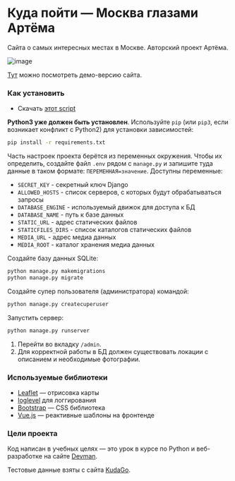 # Куда пойти — Москва глазами Артёма
Сайта о самых интересных местах в Москве. Авторский проект Артёма.

![image](https://github.com/Kilsik/Billboard/assets/123646405/660f6e49-dc1b-48db-bf6a-e0e5d6c3afcf)


[Тут](https://ilsi.pythonanywhere.com/) можно посмотреть демо-версию сайта.

### Как установить

* Скачать [этот script](https://github.com/Kilsik/Billboard)

**Python3 уже должен быть установлен**. 
Используйте `pip` (или `pip3`, если возникает конфликт с Python2) для установки зависимостей:
```sh
pip install -r requirements.txt
```

Часть настроек проекта берётся из переменных окружения. Чтобы их определить, создайте файл `.env` рядом с `manage.py` и запишите туда данные в таком формате: `ПЕРЕМЕННАЯ=значение`.
Доступны переменные:
- `SECRET_KEY` - секретный ключ Django
- `ALLOWED_HOSTS` - список серверов, с которых будут обрабатываться запросы
- `DATABASE_ENGINE` - используемый движок для доступа к БД
- `DATABASE_NAME` - путь к базе данных
- `STATIC_URL` - адрес статических файлов
- `STATICFILES_DIRS` - список каталогов статических файлов
- `MEDIA_URL` - адрес медиа данных
- `MEDIA_ROOT` - каталог хранения медиа данных

Создайте базу данных SQLite:

```sh
python manage.py makemigrations
python manage.py migrate
```

Создайте супер пользователя (администратора) командой:
```sh
python manage.py createcuperuser
```

Запустить сервер:
```sh
python manage.py runserver
```


1. Перейти во вкладку `/admin`.
2. Для корректной работы в БД должен существовать локации с описанием и необходимые фотографии.


### Используемые библиотеки

* [Leaflet](https://leafletjs.com/) — отрисовка карты
* [loglevel](https://www.npmjs.com/package/loglevel) для логгирования
* [Bootstrap](https://getbootstrap.com/) — CSS библиотека
* [Vue.js](https://ru.vuejs.org/) — реактивные шаблоны на фронтенде

### Цели проекта

Код написан в учебных целях — это урок в курсе по Python и веб-разработке на сайте [Devman](https://dvmn.org).

Тестовые данные взяты с сайта [KudaGo](https://kudago.com).

